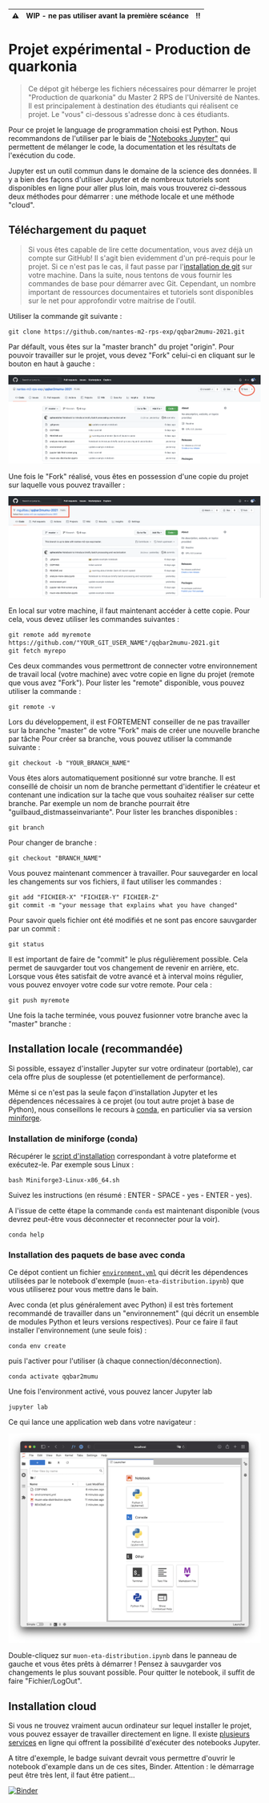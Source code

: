 
:warning: | WIP - ne pas utiliser avant la première scéance | :bangbang:
:---: | :---: | :---:

# Projet expérimental - Production de quarkonia

> Ce dépot git héberge les fichiers nécessaires pour démarrer le projet "Production de quarkonia" du Master 2 RPS de l'Université de Nantes. Il est principalement à destination des étudiants qui réalisent ce projet. Le "vous" ci-dessous s'adresse donc à ces étudiants.

Pour ce projet le language de programmation choisi est Python. Nous recommandons de l'utiliser par le biais de ["Notebooks Jupyter"](https://jupyter.org) qui permettent de mélanger le code, la documentation et les résultats de l'exécution du code.  

Jupyter est un outil commun dans le domaine de la science des données. Il y a bien des façons d'utiliser Jupyter et de nombreux tutoriels sont disponibles en ligne pour aller plus loin, mais vous trouverez ci-dessous deux méthodes pour démarrer : une méthode locale et une méthode "cloud".

## Téléchargement du paquet
> Si vous êtes capable de lire cette documentation, vous avez déjà un compte sur GitHub! Il s'agit bien evidemment d'un pré-requis pour le projet. Si ce n'est pas le cas, il faut passe par l'[installation de git](https://git-scm.com/book/en/v2/Getting-Started-Installing-Git) sur votre machine. Dans la suite, nous tentons de vous fournir les commandes de base pour démarrer avec Git. Cependant, un nombre important de ressources documentaires et tutoriels sont disponibles sur le net pour approfondir votre maitrise de l'outil.

Utiliser la commande git suivante :
```shell
git clone https://github.com/nantes-m2-rps-exp/qqbar2mumu-2021.git
``` 
Par défault, vous êtes sur la "master branch" du projet "origin". Pour pouvoir travailler sur le projet, vous devez "Fork" celui-ci en cliquant sur le bouton en haut à gauche :

![screenshot git fork](./screenshot-git-fork.png)

Une fois le "Fork" réalisé, vous êtes en possession d'une copie du projet sur laquelle vous pouvez travailler :

![screenshot git fork2](./screenshot-git-fork-2.png)

En local sur votre machine, il faut maintenant accéder à cette copie. Pour cela, vous devez utiliser les commandes suivantes :

```shell
git remote add myremote https://github.com/"YOUR_GIT_USER_NAME"/qqbar2mumu-2021.git
git fetch myrepo
```

Ces deux commandes vous permettront de connecter votre environnement de travail local (votre machine) avec votre copie en ligne du projet (remote que vous avez "Fork").
Pour lister les "remote" disponible, vous pouvez utiliser la commande :

```shell
git remote -v
```

Lors du développement, il est FORTEMENT conseiller de ne pas travailler sur la branche "master" de votre "Fork" mais de créer une nouvelle branche par tâche
Pour créer sa branche, vous pouvez utiliser la commande suivante :

```shell
git checkout -b "YOUR_BRANCH_NAME"
```

Vous êtes alors automatiquement positionné sur votre branche. Il est conseillé de choisir un nom de branche permettant d'identifier le créateur et contenant une indication sur la tache que vous souhaitez réaliser sur cette branche. Par exemple un nom de branche pourrait être "guilbaud_distmasseinvariante". Pour lister les branches disponibles :

```shell
git branch 
```
Pour changer de branche :

```shell
git checkout "BRANCH_NAME" 
```
Vous pouvez maintenant commencer à travailler. Pour sauvegarder en local les changements sur vos fichiers, il faut utiliser les commandes :
```shell
git add "FICHIER-X" "FICHIER-Y" FICHIER-Z"
git commit -m "your message that explains what you have changed" 
```
Pour savoir quels fichier ont été modifiés et ne sont pas encore sauvgarder par un commit :
```shell
git status
```

Il est important de faire de "commit" le plus régulièrement possible. Cela permet de sauvgarder tout vos changement de revenir en arrière, etc. Lorsque vous êtes satisfait de votre avancé et à interval moins régulier, vous pouvez envoyer votre code sur votre remote.
Pour cela :

```shell
git push myremote
``` 
Une fois la tache terminée, vous pouvez fusionner votre branche avec la "master" branche :



## Installation locale (recommandée)

Si possible, essayez d'installer Jupyter sur votre ordinateur (portable), car cela offre plus de souplesse (et potentiellement de performance).

Même si ce n'est pas la seule façon d'installation Jupyter et les dépendences nécessaires à ce projet (ou tout autre projet à base de Python), nous conseillons le recours à [conda](https://docs.conda.io), en particulier via sa version [miniforge](https://github.com/conda-forge/miniforge/#download).

### Installation de miniforge (conda)

Récupérer le [script d'installation](https://github.com/conda-forge/miniforge/#download) correspondant à votre plateforme et exécutez-le. Par exemple sous Linux : 

```shell
bash Miniforge3-Linux-x86_64.sh
```

Suivez les instructions (en résumé : ENTER - SPACE - yes - ENTER - yes). 

A l'issue de cette étape la commande `conda` est maintenant disponible (vous devrez peut-être vous déconnecter et reconnecter pour la voir).

```shell
conda help
```

### Installation des paquets de base avec conda

Ce dépot contient un fichier [`environment.yml`](environment.yml) qui décrit les dépendences utilisées par le notebook d'exemple (`muon-eta-distribution.ipynb`) que vous utiliserez pour vous mettre dans le bain.

Avec conda (et plus généralement avec Python) il est très fortement recommandé de travailler dans un "environnement" (qui décrit un ensemble de modules Python et leurs versions respectives). Pour ce faire il faut installer l'environnement (une seule fois) :

```shell
conda env create
```

puis l'activer pour l'utiliser (à chaque connection/déconnection).

```shell
conda activate qqbar2mumu
```

Une fois l'environment activé, vous pouvez lancer Jupyter lab


```shell
jupyter lab
```

Ce qui lance une application web dans votre navigateur : 

![fenêtre initiale jupyter lab](./jupyter-lab-first-screen.png)

Double-cliquez sur `muon-eta-distribution.ipynb` dans le panneau de gauche et vous êtes prêts à démarrer !
Pensez à sauvgarder vos changements le plus souvant possible. Pour quitter le notebook, il suffit de faire "Fichier/LogOut".


## Installation cloud 

Si vous ne trouvez vraiment aucun ordinateur sur lequel installer le projet, vous pouvez essayer de travailler directement en ligne. Il existe [plusieurs services](https://www.dataschool.io/cloud-services-for-jupyter-notebook/) en ligne qui offrent la possibilité d'exécuter des notebooks Jupyter. 

A titre d'exemple, le badge suivant devrait vous permettre d'ouvrir le notebook d'example dans un de ces sites, Binder. Attention : le démarrage peut être très lent, il faut être patient...

[![Binder](https://mybinder.org/badge_logo.svg)](https://mybinder.org/v2/gh/nantes-m2-rps-exp/qqbar2mumu-2021/HEAD)



